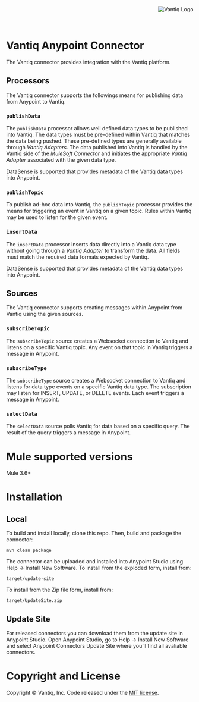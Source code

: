 <div style="height: 50px"><img style="float:right" alt="Vantiq Logo" src="http://vantiq.com/wp-content/uploads/2015/12/vantiq.png"/></div>

# Vantiq Anypoint Connector

The Vantiq connector provides integration with the Vantiq platform.

## Processors

The Vantiq connector supports the followings means for publishing data from Anypoint to Vantiq.

### `publishData`

The `publishData` processor allows well defined data types to be published into Vantiq.
The data types must be pre-defined within Vantiq that matches the data being pushed.  These
pre-defined types are generally available through *Vantiq Adapters*.  The data published 
into Vantiq is handled by the Vantiq side of the *MuleSoft Connector* and initiates the
appropriate *Vantiq Adapter* associated with the given data type.

DataSense is supported that provides metadata of the Vantiq data types into Anypoint.

### `publishTopic`

To publish ad-hoc data into Vantiq, the `publishTopic` processor provides the means for 
triggering an event in Vantiq on a given topic.  Rules within Vantiq may be used to listen
for the given event.

### `insertData`

The `insertData` processor inserts data directly into a Vantiq data type without
going through a *Vantiq Adapter* to transform the data.  All fields must match the
required data formats expected by Vantiq.

DataSense is supported that provides metadata of the Vantiq data types into Anypoint.

## Sources

The Vantiq connector supports creating messages within Anypoint from Vantiq using the
given sources.

### `subscribeTopic`

The `subscribeTopic` source creates a Websocket connection to Vantiq and listens on 
a specific Vantiq topic.  Any event on that topic in Vantiq triggers a message in
Anypoint.

### `subscribeType`

The `subscribeType` source creates a Websocket connection to Vantiq and listens 
for data type events on a specific Vantiq data type.  The subscription may listen
for INSERT, UPDATE, or DELETE events.  Each event triggers a message in Anypoint.

### `selectData`

The `selectData` source polls Vantiq for data based on a specific query.  The
result of the query triggers a message in Anypoint.

# Mule supported versions

Mule 3.6+

# Installation 

## Local

To build and install locally, clone this repo.  Then, build and package the connector:

```
mvn clean package
```

The connector can be uploaded and installed into Anypoint Studio using Help → Install New Software.  To install from the exploded form, install from:

```
target/update-site
```

To install from the Zip file form, install from:

```
target/UpdateSite.zip
```

## Update Site

For released connectors you can download them from the update site in Anypoint Studio. 
Open Anypoint Studio, go to Help → Install New Software and select Anypoint Connectors Update Site where you’ll find all avaliable connectors.

# Copyright and License

Copyright &copy; Vantiq, Inc.  Code released under the [MIT license](./LICENSE.md).

